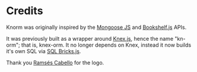 # Credits

Knorm was originally inspired by the [Mongoose JS](http://mongoosejs.com/) and
[Bookshelf.js](http://bookshelfjs.org/) APIs.

It was previously built as a wrapper around [Knex.js](http://knexjs.org), hence
the name "kn-orm"; that is, knex-orm. It no longer depends on Knex, instead it
now builds it's own SQL via [SQL Bricks.js](http://csnw.github.io/sql-bricks/).

Thank you [Ramsés Cabello](https://twitter.com/ramsescabello) for the logo.
